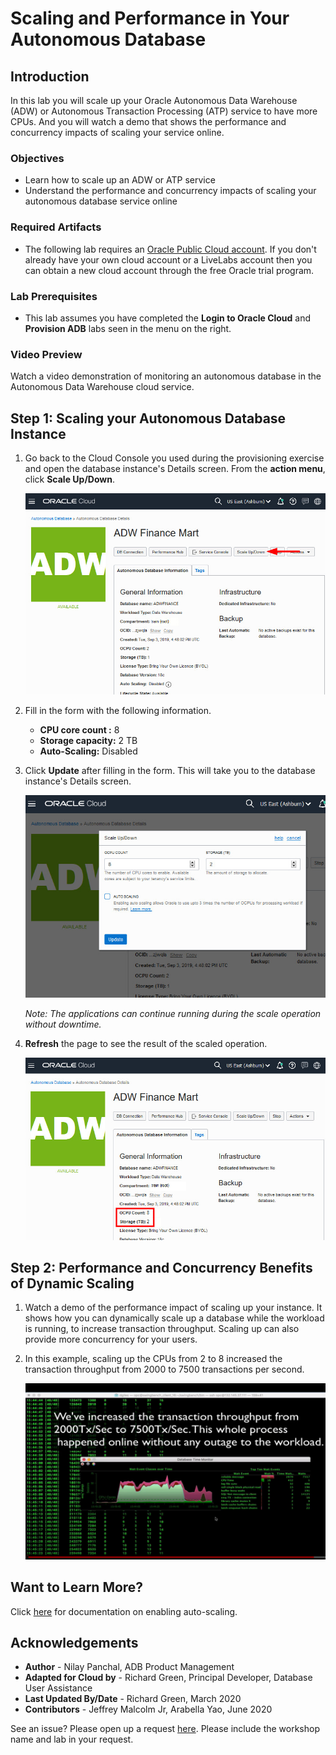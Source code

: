 # Scaling and Performance in Your Autonomous Database

## Introduction

In this lab you will scale up your Oracle Autonomous Data Warehouse (ADW) or Autonomous Transaction Processing (ATP) service to have more CPUs. And you will watch a demo that shows the performance and concurrency impacts of scaling your service online.

### Objectives

-   Learn how to scale up an ADW or ATP service
-   Understand the performance and concurrency impacts of scaling your autonomous database service online

### Required Artifacts

-   The following lab requires an <a href="https://www.oracle.com/cloud/free/" target="\_blank">Oracle Public Cloud account</a>. If you don't already have your own cloud account or a LiveLabs account then you can obtain a new cloud account through the free Oracle trial program.

### Lab Prerequisites

-   This lab assumes you have completed the **Login to Oracle Cloud** and **Provision ADB** labs seen in the menu on the right.

### Video Preview
Watch a video demonstration of monitoring an autonomous database in the Autonomous Data Warehouse cloud service.

[](youtube:Imxl2JiYicQ)

## Step 1: Scaling your Autonomous Database Instance

1. Go back to the Cloud Console you used during the provisioning exercise and open the database instance's Details screen. From the **action menu**, click **Scale Up/Down**.

    ![](./images/Picture300-2.jpg " ")

2.  Fill in the form with the following information.

    -   **CPU core count :** 8
    -   **Storage capacity:** 2 TB
    -   **Auto-Scaling:** Disabled
  
3.  Click **Update** after filling in the form. This will take you to the database instance's Details screen.

    ![](./images/Picture300-3.jpg " ")

    *Note: The applications can continue running during the scale operation without downtime.*

4.  **Refresh** the page to see the result of the scaled operation.

    ![](./images/Picture300-6.png " ")

## Step 2: Performance and Concurrency Benefits of Dynamic Scaling

1.  Watch a demo of the performance impact of scaling up your instance. It shows how you can dynamically scale up a database while the workload is running, to increase transaction throughput. Scaling up can also provide more concurrency for your users.

    [](youtube:YgwbqurhxjM)

2.  In this example, scaling up the CPUs from 2 to 8 increased the transaction throughput from 2000 to 7500 transactions per second.

    ![](./images/screenshot-of-increased-transaction-throughput.png " ")

## Want to Learn More?

Click [here](https://docs.oracle.com/en/cloud/paas/autonomous-data-warehouse-cloud/user/autonomous-add-resources.html#GUID-DA72422A-5A70-42FA-A363-AB269600D4B0) for documentation on enabling auto-scaling.

## Acknowledgements

- **Author** - Nilay Panchal, ADB Product Management
- **Adapted for Cloud by** - Richard Green, Principal Developer, Database User Assistance
- **Last Updated By/Date** - Richard Green, March 2020
- **Contributors** - Jeffrey Malcolm Jr, Arabella Yao, June 2020

See an issue?  Please open up a request [here](https://github.com/oracle/learning-library/issues).   Please include the workshop name and lab in your request.
